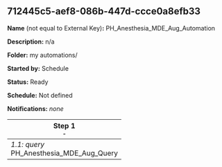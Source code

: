 ## 712445c5-aef8-086b-447d-ccce0a8efb33

**Name** (not equal to External Key)**:** PH_Anesthesia_MDE_Aug_Automation

**Description:** n/a

**Folder:** my automations/

**Started by:** Schedule

**Status:** Ready

**Schedule:** Not defined

**Notifications:** _none_


| Step 1<br>_<small>-</small>_ |
| --- |
| _1.1: query_<br>PH_Anesthesia_MDE_Aug_Query |
